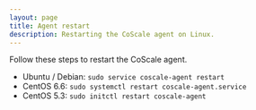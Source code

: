 ```yaml
---
layout: page
title: Agent restart
description: Restarting the CoScale agent on Linux.
---
```


Follow these steps to restart the CoScale agent.

* Ubuntu / Debian: `sudo service coscale-agent restart`
* CentOS 6.6: `sudo systemctl restart coscale-agent.service`
* CentOS 5.3: `sudo initctl restart coscale-agent`
